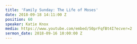 ```yaml
---
title: 'Family Sunday: The Life of Moses'
date: 2018-09-18 14:11:00 Z
position: 60
speaker: Katie Knox
media: https://www.youtube.com/embed/50prFqfBt4I?ecver=2
sermon_date: 2018-09-16 10:00:00 Z
---
```


